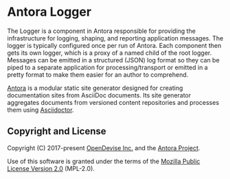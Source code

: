 # Antora Logger

The Logger is a component in Antora responsible for providing the infrastructure for logging, shaping, and reporting application messages.
The logger is typically configured once per run of Antora.
Each component then gets its own logger, which is a proxy of a named child of the root logger.
Messages can be emitted in a structured (JSON) log format so they can be piped to a separate application for processing/transport or emitted in a pretty format to make them easier for an author to comprehend.

[Antora](https://antora.org) is a modular static site generator designed for creating documentation sites from AsciiDoc documents.
Its site generator aggregates documents from versioned content repositories and processes them using [Asciidoctor](https://asciidoctor.org).

## Copyright and License

Copyright (C) 2017-present [OpenDevise Inc.](https://opendevise.com) and the [Antora Project](https://antora.org).

Use of this software is granted under the terms of the [Mozilla Public License Version 2.0](https://www.mozilla.org/en-US/MPL/2.0/) (MPL-2.0).
